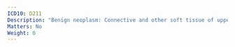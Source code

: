 ```yaml
---
ICD10: D211
Description: "Benign neoplasm: Connective and other soft tissue of upper limb, including shoulder"
Matters: No
Weight: 0
---
```


